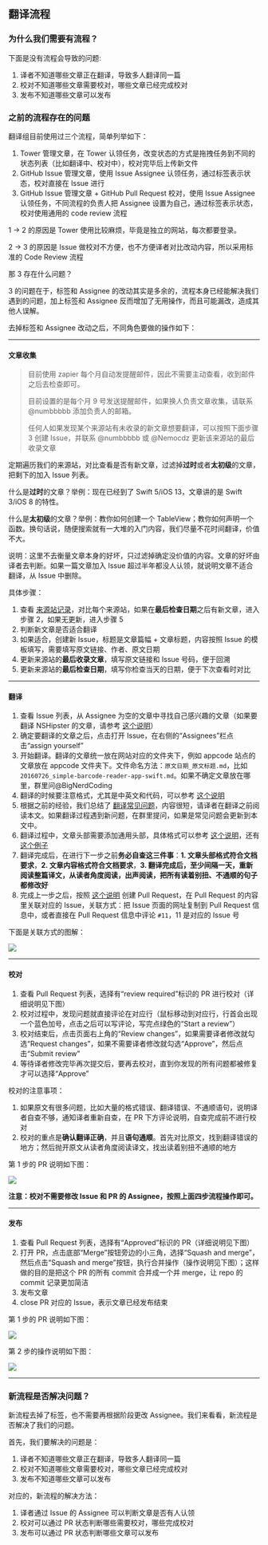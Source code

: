 ## 翻译流程

### 为什么我们需要有流程？

下面是没有流程会导致的问题:

1. 译者不知道哪些文章正在翻译，导致多人翻译同一篇
2. 校对不知道哪些文章需要校对，哪些文章已经完成校对
3. 发布不知道哪些文章可以发布

### 之前的流程存在的问题

翻译组目前使用过三个流程，简单列举如下：

1. Tower 管理文章，在 Tower 认领任务，改变状态的方式是拖拽任务到不同的状态列表（比如翻译中、校对中），校对完毕后上传新文件
2. GitHub Issue 管理文章，使用 Issue Assignee 认领任务，通过标签表示状态，校对直接在 Issue 进行
3. GitHub Issue 管理文章 + GitHub Pull Request 校对，使用 Issue Assignee 认领任务，不同流程的负责人把 Assignee 设置为自己，通过标签表示状态，校对使用通用的 code review 流程

1 -> 2 的原因是 Tower 使用比较麻烦，毕竟是独立的网站，每次都要登录。

2 -> 3 的原因是 Issue 做校对不方便，也不方便译者对比改动内容，所以采用标准的 Code Review 流程

那 3 存在什么问题？

3 的问题在于，标签和 Assignee 的改动其实是多余的，流程本身已经能解决我们遇到的问题，加上标签和 Assignee 反而增加了无用操作，而且可能漏改，造成其他人误解。

去掉标签和 Assignee 改动之后，不同角色要做的操作如下：

---

#### 文章收集

> 目前使用 zapier 每个月自动发提醒邮件，因此不需要主动查看，收到邮件之后去检查即可。
>
> 目前设置的是每个月 9 号发送提醒邮件，如果换人负责文章收集，请联系 @numbbbbb 添加负责人的邮箱。
>
> 任何人如果发现某个来源站有未收录的新文章想要翻译，可以按照下面步骤 3 创建 Issue，并联系 @numbbbbb 或 @Nemocdz 更新该来源站的最后收录文章

定期遍历我们的来源站，对比查看是否有新文章，过滤掉**过时**或者**太初级**的文章，把剩下的加入 Issue 列表。

什么是**过时**的文章？举例：现在已经到了 Swift 5/iOS 13，文章讲的是 Swift 3/iOS 8 的特性。

什么是**太初级**的文章？举例：教你如何创建一个 TableView；教你如何声明一个函数。换句话说，随便搜索就有一大堆的入门内容，我们尽量不花时间翻译，价值不大。

说明：这里不去衡量文章本身的好坏，只过滤掉确定没价值的内容。文章的好坏由译者去判断。如果一篇文章加入 Issue 超过半年都没人认领，就说明文章不适合翻译，从 Issue 中删除。

具体步骤：
1. 查看 [来源站记录](https://github.com/SwiftGGTeam/translation/blob/master/%E6%9D%A5%E6%BA%90%E7%AB%99%E8%AE%B0%E5%BD%95.md)，对比每个来源站，如果在**最后检查日期**之后有新文章，进入步骤 2，如果无更新，进入步骤 5
2. 判断新文章是否适合翻译
3. 如果适合，创建新 Issue，标题是文章篇幅 + 文章标题，内容按照 Issue 的模板填写，需要填写原文链接、作者、原文日期
4. 更新来源站的**最后收录文章**，填写原文链接和 Issue 号码，便于回溯
5. 更新来源站的**最后检查日期**，填写你检查当天的日期，便于下次查看时对比

---

#### 翻译

1. 查看 Issue 列表，从 Assignee 为空的文章中寻找自己感兴趣的文章（如果要翻译 NSHipster 的文章，请参考 [这个说明](https://github.com/SwiftGGTeam/translation/blob/master/NSHipster%E7%BF%BB%E8%AF%91%E8%AF%B4%E6%98%8E.md)）
2. 确定要翻译的文章之后，点击打开 Issue，在右侧的“Assignees”栏点击“assign yourself”
3. 开始翻译。翻译的文章统一放在网站对应的文件夹下，例如 appcode 站点的文章放在 appcode 文件夹下。文件命名方法：`原文日期_原文标题.md`，比如 `20160726_simple-barcode-reader-app-swift.md`。如果不确定文章放在哪里，群里问@BigNerdCoding
4. 翻译的时候要注意格式，尤其是中英文和代码，可以参考 [这个说明](https://github.com/SwiftGGTeam/translation/blob/master/SwiftGG%20%E6%8E%92%E7%89%88%E6%8C%87%E5%8D%97.md)
5. 根据之前的经验，我们总结了 [翻译常见问题](https://github.com/SwiftGGTeam/translation/blob/master/%E5%B8%B8%E8%A7%81%E7%BF%BB%E8%AF%91%E9%97%AE%E9%A2%98.md)，内容很短，请译者在翻译之前阅读本文。如果翻译过程遇到新问题，在群里提问，如果是常见问题会更新到本文中。
6. 翻译过程中，文章头部需要添加通用头部，具体格式可以参考 [这个说明](https://raw.githubusercontent.com/SwiftGGTeam/translation/master/%E4%B9%A6%E5%86%99%E8%A7%84%E8%8C%83%E5%8F%8ADemo/SwiftGG%E5%8D%9A%E6%96%87%E4%B9%A6%E5%86%99%E8%A7%84%E8%8C%83.md)，还有 [这个例子](https://raw.githubusercontent.com/SwiftGGTeam/translation/master/%E4%B9%A6%E5%86%99%E8%A7%84%E8%8C%83%E5%8F%8ADemo/20160726_simple-barcode-reader-app-swift.md)
7. 翻译完成后，在进行下一步之前**务必自查这三件事**：**1. 文章头部格式符合文档要求**，**2. 文章内容格式符合文档要求**，**3. 翻译完成后，至少间隔一天，重新阅读整篇译文，从读者角度阅读，出声阅读，把所有读着别扭、不通顺的句子都修改好**
8. 完成上一步之后，按照 [这个说明](https://github.com/SwiftGGTeam/translation/blob/master/%E7%BF%BB%E8%AF%91%E6%B5%81%E7%A8%8B%E6%A6%82%E8%BF%B0%E5%8F%8APR%E8%AF%B4%E6%98%8E.md#%E5%A6%82%E4%BD%95%E5%8F%91%E8%B5%B7-pull-request) 创建 Pull Request，在 Pull Request 的内容里关联对应的 Issue，关联方式：把 Issue 页面的网址复制到 Pull Request 信息中，或者直接在 Pull Request 信息中评论 `#11`，11 是对应的 Issue 号

下面是关联方式的图解：

![](https://i.imgur.com/WXgUcyv.jpg)

---

#### 校对

1. 查看 Pull Request 列表，选择有“review required”标识的 PR 进行校对（详细说明见下图）
2. 校对过程中，发现问题就直接评论在对应行（鼠标移动到对应行，行首会出现一个蓝色加号，点击之后可以写评论，写完点绿色的“Start a review”）
3. 校对结束后，点击页面右上角的“Review changes”，如果需要译者修改就勾选“Request changes”，如果不需要译者修改就勾选“Approve”，然后点击“Submit review”
4. 等待译者修改完毕再次提交后，要再去校对，直到你发现的所有问题都被修复才可以选择“Approve”

校对的注意事项：
1. 如果原文有很多问题，比如大量的格式错误、翻译错误、不通顺语句，说明译者自查不够，通知译者重新自查，在 PR 下方评论说明，自查完成前不进行校对
2. 校对的重点是**确认翻译正确**，并且**语句通顺**。首先对比原文，找到翻译错误的地方；然后抛开原文从读者角度阅读译文，找出读着别扭不通顺的地方

第 1 步的 PR 说明如下图：

![](https://i.imgur.com/gIzotgL.png)

**注意：校对不需要修改 Issue 和 PR 的 Assignee，按照上面四步流程操作即可。**

---

#### 发布

1. 查看 Pull Request 列表，选择有“Approved”标识的 PR（详细说明见下图）
2. 打开 PR，点击底部“Merge”按钮旁边的小三角，选择“Squash and merge”，然后点击“Squash and merge”按钮，执行合并操作（操作说明见下图）；这样做的目的是把这个 PR 的所有 commit 合并成一个并 merge，让 repo 的 commit 记录更加简洁
3. 发布文章
4. close PR 对应的 Issue，表示文章已经发布结束

第 1 步的 PR 说明如下图：

![](https://i.imgur.com/gIzotgL.png)

第 2 步的操作说明如下图：

![](https://i.imgur.com/9rJnTUN.png)

---

### 新流程是否解决问题？

新流程去掉了标签，也不需要再根据阶段更改 Assignee。我们来看看，新流程是否解决了我们的问题。

首先，我们要解决的问题是：

1. 译者不知道哪些文章正在翻译，导致多人翻译同一篇
2. 校对不知道哪些文章需要校对，哪些文章已经完成校对
3. 发布不知道哪些文章可以发布

对应的，新流程的解决方法：

1. 译者通过 Issue 的 Assignee 可以判断文章是否有人认领
2. 校对可以通过 PR 状态判断哪些需要校对，哪些完成校对
3. 发布可以通过 PR 状态判断哪些文章可以发布
